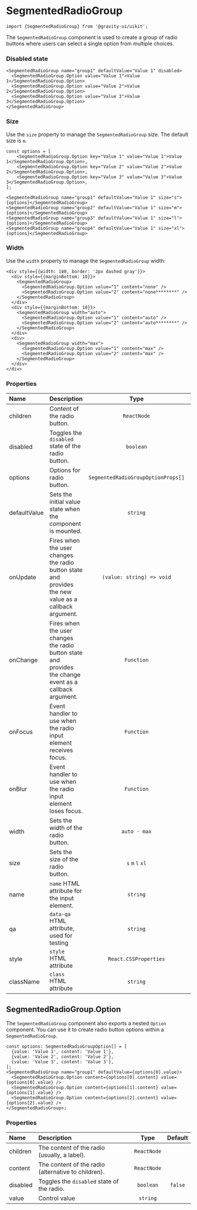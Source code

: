 <!--GITHUB_BLOCK-->

# SegmentedRadioGroup

<!--/GITHUB_BLOCK-->

```tsx
import {SegmentedRadioGroup} from '@gravity-ui/uikit';
```

The `SegmentedRadioGroup` component is used to create a group of radio buttons where users can select a single option from multiple choices.

### Disabled state

<!--LANDING_BLOCK

<ExampleBlock
  code={`
<SegmentedRadioGroup name="group1" defaultValue="Value 1" disabled>
    <SegmentedRadioGroup.Option value="Value 1">Value 1</SegmentedRadioGroup.Option>
    <SegmentedRadioGroup.Option value="Value 2">Value 2</SegmentedRadioGroup.Option>
    <SegmentedRadioGroup.Option value="Value 3">Value 3</SegmentedRadioGroup.Option>
</SegmentedRadioGroup>;
`}
>
  <UIKit.SegmentedRadioGroup name="group1" defaultValue="Value 1" disabled>
    <UIKit.SegmentedRadioGroup.Option value="Value 1">Value 1</UIKit.SegmentedRadioGroup.Option>
    <UIKit.SegmentedRadioGroup.Option value="Value 2">Value 2</UIKit.SegmentedRadioGroup.Option>
    <UIKit.SegmentedRadioGroup.Option value="Value 3">Value 3</UIKit.SegmentedRadioGroup.Option>
  </UIKit.SegmentedRadioGroup>
</ExampleBlock>

LANDING_BLOCK-->

<!--GITHUB_BLOCK-->

```tsx
<SegmentedRadioGroup name="group1" defaultValue="Value 1" disabled>
  <SegmentedRadioGroup.Option value="Value 1">Value 1</SegmentedRadioGroup.Option>
  <SegmentedRadioGroup.Option value="Value 2">Value 2</SegmentedRadioGroup.Option>
  <SegmentedRadioGroup.Option value="Value 3">Value 3</SegmentedRadioGroup.Option>
</SegmentedRadioGroup>
```

<!--/GITHUB_BLOCK-->

### Size

Use the `size` property to manage the `SegmentedRadioGroup` size. The default size is `m`.

<!--LANDING_BLOCK

<ExampleBlock
  code={`
const options = [
<SegmentedRadioGroup.Option key="Value 1" value="Value 1">Value 1</SegmentedRadioGroup.Option>,
<SegmentedRadioGroup.Option key="Value 2" value="Value 2">Value 2</SegmentedRadioGroup.Option>,
<SegmentedRadioGroup.Option key="Value 3" value="Value 3">Value 3</SegmentedRadioGroup.Option>,
];

<SegmentedRadioGroup name="group1" defaultValue="Value 1" size="s">{options}</SegmentedRadioGroup>
<SegmentedRadioGroup name="group2" defaultValue="Value 1" size="m">{options}</SegmentedRadioGroup>
<SegmentedRadioGroup name="group3" defaultValue="Value 1" size="l">{options}</SegmentedRadioGroup>
<SegmentedRadioGroup name="group4" defaultValue="Value 1" size="xl">{options}</SegmentedRadioGroup>
`}
>
  <div style={{display: 'grid', justifyItems: 'center', gap: 10}}>
    <UIKit.SegmentedRadioGroup name="group1" defaultValue="Value 1" size="s">
      <UIKit.SegmentedRadioGroup.Option value="Value 1">Value 1</UIKit.SegmentedRadioGroup.Option>
      <UIKit.SegmentedRadioGroup.Option value="Value 2">Value 2</UIKit.SegmentedRadioGroup.Option>
      <UIKit.SegmentedRadioGroup.Option value="Value 3">Value 3</UIKit.SegmentedRadioGroup.Option>
    </UIKit.SegmentedRadioGroup>
    <UIKit.SegmentedRadioGroup name="group2" defaultValue="Value 1" size="m">
      <UIKit.SegmentedRadioGroup.Option value="Value 1">Value 1</UIKit.SegmentedRadioGroup.Option>
      <UIKit.SegmentedRadioGroup.Option value="Value 2">Value 2</UIKit.SegmentedRadioGroup.Option>
      <UIKit.SegmentedRadioGroup.Option value="Value 3">Value 3</UIKit.SegmentedRadioGroup.Option>
    </UIKit.SegmentedRadioGroup>
    <UIKit.SegmentedRadioGroup name="group3" defaultValue="Value 1" size="l">
      <UIKit.SegmentedRadioGroup.Option value="Value 1">Value 1</UIKit.SegmentedRadioGroup.Option>
      <UIKit.SegmentedRadioGroup.Option value="Value 2">Value 2</UIKit.SegmentedRadioGroup.Option>
      <UIKit.SegmentedRadioGroup.Option value="Value 3">Value 3</UIKit.SegmentedRadioGroup.Option>
    </UIKit.SegmentedRadioGroup>
    <UIKit.SegmentedRadioGroup name="group4" defaultValue="Value 1" size="xl">
      <UIKit.SegmentedRadioGroup.Option value="Value 1">Value 1</UIKit.SegmentedRadioGroup.Option>
      <UIKit.SegmentedRadioGroup.Option value="Value 2">Value 2</UIKit.SegmentedRadioGroup.Option>
      <UIKit.SegmentedRadioGroup.Option value="Value 3">Value 3</UIKit.SegmentedRadioGroup.Option>
    </UIKit.SegmentedRadioGroup>
  </div>
</ExampleBlock>

LANDING_BLOCK-->

<!--GITHUB_BLOCK-->

```tsx
const options = [
    <SegmentedRadioGroup.Option key="Value 1" value="Value 1">Value 1</SegmentedRadioGroup.Option>,
    <SegmentedRadioGroup.Option key="Value 2" value="Value 2">Value 2</SegmentedRadioGroup.Option>,
    <SegmentedRadioGroup.Option key="Value 3" value="Value 3">Value 3</SegmentedRadioGroup.Option>,
];

<SegmentedRadioGroup name="group1" defaultValue="Value 1" size="s">{options}</SegmentedRadioGroup>
<SegmentedRadioGroup name="group2" defaultValue="Value 1" size="m">{options}</SegmentedRadioGroup>
<SegmentedRadioGroup name="group3" defaultValue="Value 1" size="l">{options}</SegmentedRadioGroup>
<SegmentedRadioGroup name="group4" defaultValue="Value 1" size="xl">{options}</SegmentedRadioGroup>
```

<!--/GITHUB_BLOCK-->

### Width

Use the `width` property to manage the `SegmentedRadioGroup` width:

<!--LANDING_BLOCK

<ExampleBlock
  code={`
<div style={{width: 140, border: '2px dashed gray'}}>
  <div style={{marginBottom: 10}}>
    <SegmentedRadioGroup>
      <SegmentedRadioGroup.Option value="1" content="none" />
      <SegmentedRadioGroup.Option value="2" content="none********" />
    </SegmentedRadioGroup>
  </div>
  <div style={{marginBottom: 10}}>
    <SegmentedRadioGroup width="auto">
      <SegmentedRadioGroup.Option value="1" content="auto" />
      <SegmentedRadioGroup.Option value="2" content="auto********" />
    </SegmentedRadioGroup>
  </div>
  <div>
    <SegmentedRadioGroup width="max">
      <SegmentedRadioGroup.Option value="1" content="max" />
      <SegmentedRadioGroup.Option value="2" content="max" />
    </SegmentedRadioGroup>
  </div>
</div>
`}
>
<div style={{width: 140, border: '2px dashed gray'}}>
 <div style={{marginBottom: 10}}>
    <UIKit.SegmentedRadioGroup>
      <UIKit.SegmentedRadioGroup.Option value="1" content="none" />
      <UIKit.SegmentedRadioGroup.Option value="2" content="none********" />
    </UIKit.SegmentedRadioGroup>
  </div>
  <div style={{marginBottom: 10}}>
    <UIKit.SegmentedRadioGroup width="auto">
      <UIKit.SegmentedRadioGroup.Option value="1" content="auto" />
      <UIKit.SegmentedRadioGroup.Option value="2" content="auto********" />
    </UIKit.SegmentedRadioGroup>
  </div>
  <div>
    <UIKit.SegmentedRadioGroup width="max">
      <UIKit.SegmentedRadioGroup.Option value="1" content="max" />
      <UIKit.SegmentedRadioGroup.Option value="2" content="max" />
    </UIKit.SegmentedRadioGroup>
  </div>
</div>
</ExampleBlock>

LANDING_BLOCK-->

<!--GITHUB_BLOCK-->

```tsx
<div style={{width: 140, border: '2px dashed gray'}}>
  <div style={{marginBottom: 10}}>
    <SegmentedRadioGroup>
      <SegmentedRadioGroup.Option value="1" content="none" />
      <SegmentedRadioGroup.Option value="2" content="none********" />
    </SegmentedRadioGroup>
  </div>
  <div style={{marginBottom: 10}}>
    <SegmentedRadioGroup width="auto">
      <SegmentedRadioGroup.Option value="1" content="auto" />
      <SegmentedRadioGroup.Option value="2" content="auto********" />
    </SegmentedRadioGroup>
  </div>
  <div>
    <SegmentedRadioGroup width="max">
      <SegmentedRadioGroup.Option value="1" content="max" />
      <SegmentedRadioGroup.Option value="2" content="max" />
    </SegmentedRadioGroup>
  </div>
</div>
```

<!--/GITHUB_BLOCK-->

### Properties

| Name         | Description                                                                                              |                Type                | Default |
| :----------- | :------------------------------------------------------------------------------------------------------- |:----------------------------------:| :-----: |
| children     | Content of the radio button.                                                                             |            `ReactNode`             |         |
| disabled     | Toggles the `disabled` state of the radio button.                                                        |             `boolean`              | `false` |
| options      | Options for radio button.                                                                                | `SegmentedRadioGroupOptionProps[]` |         |
| defaultValue | Sets the initial value state when the component is mounted.                                              |              `string`              |         |
| onUpdate     | Fires when the user changes the radio button state and provides the new value as a callback argument.    |     `(value: string) => void`      |         |
| onChange     | Fires when the user changes the radio button state and provides the change event as a callback argument. |             `Function`             |         |
| onFocus      | Event handler to use when the radio input element receives focus.                                        |             `Function`             |         |
| onBlur       | Event handler to use when the radio input element loses focus.                                           |             `Function`             |         |
| width        | Sets the width of the radio button.                                                                      |            `auto - max`            |         |
| size         | Sets the size of the radio button.                                                                       |          `s` `m` `l` `xl`          |   `m`   |
| name         | `name` HTML attribute for the input element.                                                             |              `string`              |         |
| qa           | `data-qa` HTML attribute, used for testing                                                               |              `string`              |         |
| style        | `style` HTML attribute                                                                                   |       `React.CSSProperties`        |         |
| className    | `class` HTML attribute                                                                                   |              `string`              |         |

## SegmentedRadioGroup.Option

The `SegmentedRadioGroup` component also exports a nested `Option` component. You can use it to create radio button options within a `SegmentedRadioGroup`.

<!--LANDING_BLOCK

<ExampleBlock
  code={`
const options: SegmentedRadioGroupOption[] = [
  {value: 'Value 1', content: 'Value 1'},
  {value: 'Value 2', content: 'Value 2'},
  {value: 'Value 3', content: 'Value 3'},
];
<SegmentedRadioGroup name="group1" defaultValue={options[0].value}>
  <SegmentedRadioGroup.Option content={options[0].content} value={options[0].value} />
  <SegmentedRadioGroup.Option content={options[1].content} value={options[1].value} />
  <SegmentedRadioGroup.Option content={options[2].content} value={options[2].value} />
</RadioGroup>
`}
>
<UIKit.SegmentedRadioGroup name="group1" defaultValue="Value 1">
  <UIKit.SegmentedRadioGroup.Option content="Value 1" value="Value 1" />
  <UIKit.SegmentedRadioGroup.Option content="Value 2" value="Value 2" />
  <UIKit.SegmentedRadioGroup.Option content="Value 3" value="Value 3" />
</UIKit.SegmentedRadioGroup>
</ExampleBlock>

LANDING_BLOCK-->

<!--GITHUB_BLOCK-->

```tsx
const options: SegmentedRadioGroupOption[] = [
  {value: 'Value 1', content: 'Value 1'},
  {value: 'Value 2', content: 'Value 2'},
  {value: 'Value 3', content: 'Value 3'},
];
<SegmentedRadioGroup name="group1" defaultValue={options[0].value}>
  <SegmentedRadioGroup.Option content={options[0].content} value={options[0].value} />
  <SegmentedRadioGroup.Option content={options[1].content} value={options[1].value} />
  <SegmentedRadioGroup.Option content={options[2].content} value={options[2].value} />
</SegmentedRadioGroup>;
```

<!--/GITHUB_BLOCK-->

### Properties

| Name     | Description                                         |    Type     | Default |
| :------- |:----------------------------------------------------| :---------: | :-----: |
| children | The content of the radio (usually, a label).        | `ReactNode` |         |
| content  | The content of the radio (alternative to children). | `ReactNode` |         |
| disabled | Toggles the `disabled` state of the radio.          |  `boolean`  | `false` |
| value    | Control value                                       |  `string`   |         |

